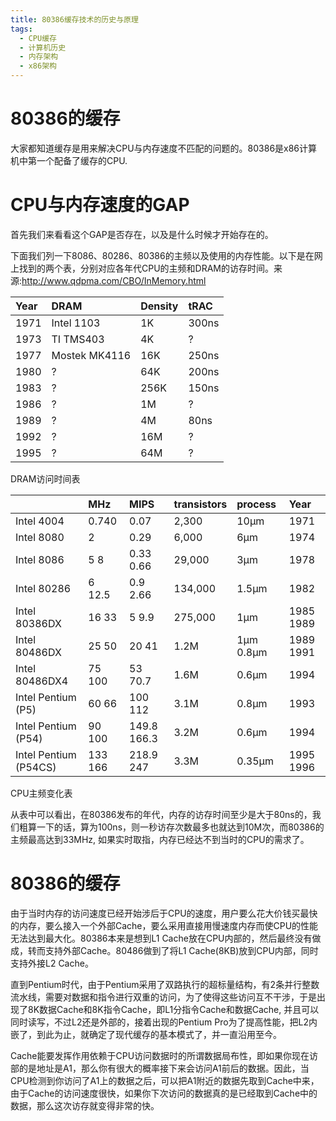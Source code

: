 ```yaml
---
title: 80386缓存技术的历史与原理
tags:
  - CPU缓存
  - 计算机历史
  - 内存架构
  - x86架构
---
```

# 80386的缓存

大家都知道缓存是用来解决CPU与内存速度不匹配的问题的。80386是x86计算机中第一个配备了缓存的CPU.

# CPU与内存速度的GAP

首先我们来看看这个GAP是否存在，以及是什么时候才开始存在的。

下面我们列一下8086、80286、80386的主频以及使用的内存性能。以下是在网上找到的两个表，分别对应各年代CPU的主频和DRAM的访存时间。来源:http://www.qdpma.com/CBO/InMemory.html

  


| Year | DRAM | Density | tRAC |
| :--- | :--- | :--- | :--- |
| 1971 | Intel 1103 | 1K | 300ns |
| 1973 | TI TMS403 | 4K | ? |
| 1977 | Mostek MK4116 | 16K | 250ns |
| 1980 | ? | 64K | 200ns |
| 1983 | ? | 256K | 150ns |
| 1986 | ? | 1M | ? |
| 1989 | ? | 4M | 80ns |
| 1992 | ? | 16M | ? |
| 1995 | ? | 64M | ? |

DRAM访问时间表



|  | MHz | MIPS | transistors | process | Year |
| :--- | :--- | :--- | :--- | :--- | :--- |
| Intel 4004 | 0.740 | 0.07 | 2,300 | 10µm | 1971 |
| Intel 8080 | 2 | 0.29 | 6,000 | 6µm | 1974 |
| Intel 8086 | 5 8 | 0.33 0.66 | 29,000 | 3µm | 1978 |
| Intel 80286 | 6 12.5 | 0.9 2.66 | 134,000 | 1.5µm | 1982 |
| Intel 80386DX | 16 33 | 5 9.9 | 275,000 | 1µm | 1985 1989 |
| Intel 80486DX | 25 50 | 20 41 | 1.2M | 1µm 0.8µm | 1989 1991 |
| Intel 80486DX4 | 75 100 | 53 70.7 | 1.6M | 0.6µm | 1994 |
| Intel Pentium \(P5\) | 60 66 | 100 112 | 3.1M | 0.8µm | 1993 |
| Intel Pentium \(P54\) | 90 100 | 149.8 166.3 | 3.2M | 0.6µm | 1994 |
| Intel Pentium \(P54CS\) | 133 166 | 218.9 247 | 3.3M | 0.35µm | 1995 1996 |

CPU主频变化表

从表中可以看出，在80386发布的年代，内存的访存时间至少是大于80ns的，我们粗算一下的话，算为100ns，则一秒访存次数最多也就达到10M次，而80386的主频最高达到33MHz, 如果实时取指，内存已经达不到当时的CPU的需求了。



#  80386的缓存

由于当时内存的访问速度已经开始涉后于CPU的速度，用户要么花大价钱买最快的内存，要么接入一个外部Cache，要么采用直接用慢速度内存而使CPU的性能无法达到最大化。80386本来是想到L1 Cache放在CPU内部的，然后最终没有做成，转而支持外部Cache。80486做到了将L1 Cache\(8KB\)放到CPU内部，同时支持外接L2 Cache。

直到Pentium时代，由于Pentium采用了双路执行的超标量结构，有2条并行整数流水线，需要对数据和指令进行双重的访问，为了使得这些访问互不干涉，于是出现了8K数据Cache和8K指令Cache，即L1分指令Cache和数据Cache, 并且可以同时读写，不过L2还是外部的，接着出现的Pentium Pro为了提高性能，把L2内嵌了，到此为止，就确定了现代缓存的基本模式了，并一直沿用至今。



Cache能要发挥作用依赖于CPU访问数据时的所谓数据局布性，即如果你现在访部的是地址是A1，那么你有很大的概率接下来会访问A1前后的数据。因此，当CPU检测到你访问了A1上的数据之后，可以把A1附近的数据先取到Cache中来，由于Cache的访问速度很快，如果你下次访问的数据真的是已经取到Cache中的数据，那么这次访存就变得非常的快。





